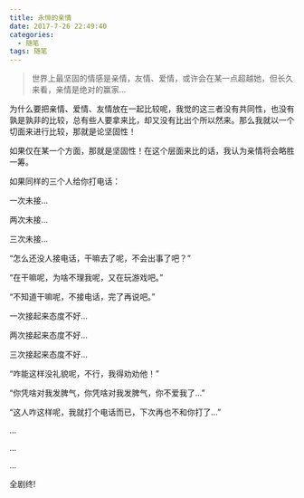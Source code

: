 ```yaml
---
title: 永恒的亲情
date: 2017-7-26 22:49:40
categories:
  - 随笔
tags: 随笔
---
```


> 世界上最坚固的情感是亲情，友情、爱情，或许会在某一点超越她，但长久来看，亲情是绝对的赢家...

为什么要把亲情、爱情、友情放在一起比较呢，我觉的这三者没有共同性，也没有孰是孰非的比较，总有些人要拿来比，却又没有比出个所以然来。那么我就以一个切面来进行比较，那就是论坚固性！

如果仅在某一个方面，那就是坚固性！在这个层面来比的话，我认为亲情将会略胜一筹。

如果同样的三个人给你打电话：


一次未接...

两次未接...

三次未接...


“怎么还没人接电话，干嘛去了呢，不会出事了吧？”

“在干嘛呢，为啥不理我呢，又在玩游戏吧。”

“不知道干嘛呢，不接电话，完了再说吧。”


一次接起来态度不好...

两次接起来态度不好...

三次接起来态度不好...


“咋能这样没礼貌呢，不行，我得劝劝他！”

“你凭啥对我发脾气，你凭啥对我发脾气，你不爱我了...”

“这人咋这样呢，我就打个电话而已，下次再也不和你打了...”

...

...

...

全剧终!